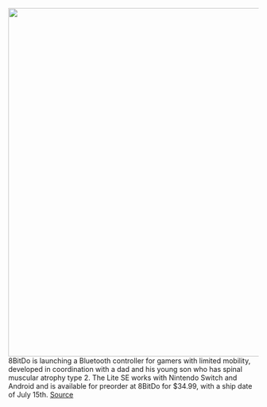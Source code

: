 <img src='https://cdn.vox-cdn.com/thumbor/oKDLwptXnLqO4vNModgevSHP9rI=/0x0:2560x1708/1200x800/filters:focal(889x1152:1297x1560)/cdn.vox-cdn.com/uploads/chorus_image/image/70974795/p.0.jpeg' width='700px' /><br/>
8BitDo is launching a Bluetooth controller for gamers with limited mobility, developed in coordination with a dad and his young son who has spinal muscular atrophy type 2. The Lite SE works with Nintendo Switch and Android and is available for preorder at 8BitDo for $34.99, with a ship date of July 15th.
<a href='https://www.theverge.com/2022/6/14/23166020/8bitdo-lite-se-accessible-gaming-controller-price-specs'> Source <a/>